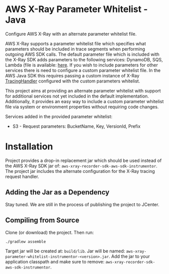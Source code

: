 AWS X-Ray Parameter Whitelist - Java 
===================

Configure AWS X-Ray with an alternate parameter whitelist file.

AWS X-Ray supports a parameter whitelist file which specifies what parameters should be included in trace segments when performing outgoing AWS SDK calls. The default parameter file which is included with the X-Ray SDK adds parameters to the following services: DynamoDB, SQS, Lambda (file is available: [here](https://github.com/aws/aws-xray-sdk-java/blob/master/aws-xray-recorder-sdk-aws-sdk/src/main/resources/com/amazonaws/xray/handlers/DefaultOperationParameterWhitelist.json). If you wish to include parameters for other services there is need to configure a custom parameter whitelist file. In the AWS Java SDK this requires passing a custom instance of X-Ray [TracingHandler](https://github.com/aws/aws-xray-sdk-java/blob/master/aws-xray-recorder-sdk-aws-sdk/src/main/java/com/amazonaws/xray/handlers/TracingHandler.java#L105) configured with the custom parameters whitelist. 

This project aims at providing an alternate parameter whitelist with support for additional services not yet included in the default implementation. Additionally, it provides an easy way to include a custom parameter whitelist file via system or environment properties without requiring code changes.

Services added in the provided parameter whitelist:
* S3 - Request parameters: BucketName, Key, VersionId, Prefix

# Installation

Project provides a drop-in replacement jar which should be used instead of the AWS X-Ray SDK jar of: `aws-xray-recorder-sdk-aws-sdk-instrumentor`. The project jar includes the alternate configuration for the X-Ray tracing request handler. 

## Adding the Jar as a Dependency

Stay tuned. We are still in the process of publishing the project to JCenter.

## Compiling from Source

Clone (or download) the project. Then run:

```
./gradlew assemble
```
Target jar will be created at: `build/lib`. Jar will be named: `aws-xray-parameter-whitelist-instrumentor-<version>.jar`. Add the jar to your application classpath and make sure to remove: `aws-xray-recorder-sdk-aws-sdk-instrumentor`.


